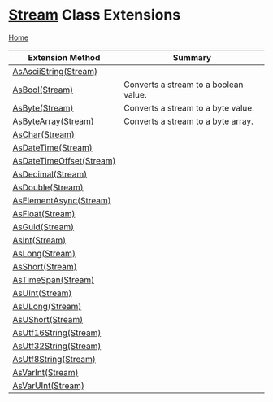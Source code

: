 # [Stream](https://docs.microsoft.com/en-us/dotnet/api/system.io.stream) Class Extensions

[Home](../../../README.md)

| Extension Method | Summary |
| ---------------- | ------- |
| [AsAsciiString(Stream)](../../../Promptuarium/Data/AsAsciiString/README.md) | |
| [AsBool(Stream)](../../../Promptuarium/Data/AsBool/README.md) | Converts a stream to a boolean value\. |
| [AsByte(Stream)](../../../Promptuarium/Data/AsByte/README.md) | Converts a stream to a byte value\. |
| [AsByteArray(Stream)](../../../Promptuarium/Data/AsByteArray/README.md) | Converts a stream to a byte array\. |
| [AsChar(Stream)](../../../Promptuarium/Data/AsChar/README.md) | |
| [AsDateTime(Stream)](../../../Promptuarium/Data/AsDateTime/README.md) | |
| [AsDateTimeOffset(Stream)](../../../Promptuarium/Data/AsDateTimeOffset/README.md) | |
| [AsDecimal(Stream)](../../../Promptuarium/Data/AsDecimal/README.md) | |
| [AsDouble(Stream)](../../../Promptuarium/Data/AsDouble/README.md) | |
| [AsElementAsync(Stream)](../../../Promptuarium/Data/AsElementAsync/README.md) | |
| [AsFloat(Stream)](../../../Promptuarium/Data/AsFloat/README.md) | |
| [AsGuid(Stream)](../../../Promptuarium/Data/AsGuid/README.md) | |
| [AsInt(Stream)](../../../Promptuarium/Data/AsInt/README.md) | |
| [AsLong(Stream)](../../../Promptuarium/Data/AsLong/README.md) | |
| [AsShort(Stream)](../../../Promptuarium/Data/AsShort/README.md) | |
| [AsTimeSpan(Stream)](../../../Promptuarium/Data/AsTimeSpan/README.md) | |
| [AsUInt(Stream)](../../../Promptuarium/Data/AsUInt/README.md) | |
| [AsULong(Stream)](../../../Promptuarium/Data/AsULong/README.md) | |
| [AsUShort(Stream)](../../../Promptuarium/Data/AsUShort/README.md) | |
| [AsUtf16String(Stream)](../../../Promptuarium/Data/AsUtf16String/README.md) | |
| [AsUtf32String(Stream)](../../../Promptuarium/Data/AsUtf32String/README.md) | |
| [AsUtf8String(Stream)](../../../Promptuarium/Data/AsUtf8String/README.md) | |
| [AsVarInt(Stream)](../../../Promptuarium/Data/AsVarInt/README.md) | |
| [AsVarUInt(Stream)](../../../Promptuarium/Data/AsVarUInt/README.md) | |

